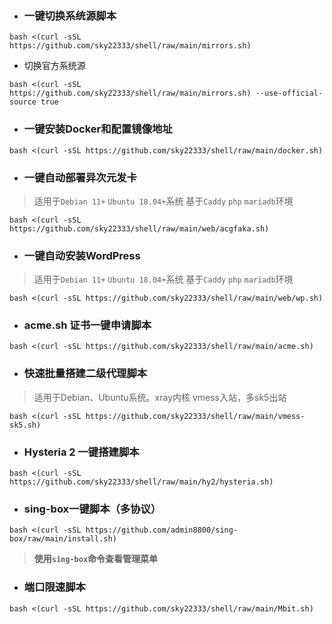 - ###  一键切换系统源脚本
```
bash <(curl -sSL https://github.com/sky22333/shell/raw/main/mirrors.sh)
```
- 切换官方系统源
```
bash <(curl -sSL https://github.com/sky22333/shell/raw/main/mirrors.sh) --use-official-source true
```

- ###  一键安装Docker和配置镜像地址
```
bash <(curl -sSL https://github.com/sky22333/shell/raw/main/docker.sh)
```


- ###  一键自动部署异次元发卡
> 适用于`Debian 11+` `Ubuntu 18.04+`系统    基于`Caddy` `php` `mariadb`环境
```
bash <(curl -sSL https://github.com/sky22333/shell/raw/main/web/acgfaka.sh)
```

- ### 一键自动安装WordPress
> 适用于`Debian 11+` `Ubuntu 18.04+`系统    基于`Caddy` `php` `mariadb`环境
```
bash <(curl -sSL https://github.com/sky22333/shell/raw/main/web/wp.sh)
```


- ###  acme.sh 证书一键申请脚本

```
bash <(curl -sSL https://github.com/sky22333/shell/raw/main/acme.sh)
```


- ###  快速批量搭建二级代理脚本

> 适用于Debian、Ubuntu系统。xray内核 vmess入站，多sk5出站


```
bash <(curl -sSL https://github.com/sky22333/shell/raw/main/vmess-sk5.sh)
```

- ### Hysteria 2 一键搭建脚本


```
bash <(curl -sSL https://github.com/sky22333/shell/raw/main/hy2/hysteria.sh)
```

- ### sing-box一键脚本（多协议）
```
bash <(curl -sSL https://github.com/admin8800/sing-box/raw/main/install.sh)
```
> **使用`sing-box`命令查看管理菜单**


- ###  端口限速脚本

```
bash <(curl -sSL https://github.com/sky22333/shell/raw/main/Mbit.sh)
```
